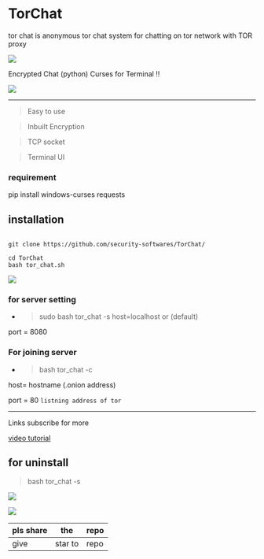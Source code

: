 # TorChat
tor chat is anonymous tor chat system for chatting on tor network with TOR proxy




![](https://user-images.githubusercontent.com/61265099/78818286-19743180-79dd-11ea-84c5-f629f891dd4b.png)





Encrypted Chat (python) Curses for Terminal !!

![](https://user-images.githubusercontent.com/61265099/78818286-19743180-79dd-11ea-84c5-f629f891dd4b.png)



---

>Easy to use 



>Inbuilt Encryption



>TCP socket



>Terminal UI


### requirement
pip install windows-curses requests
## installation

```

git clone https://github.com/security-softwares/TorChat/

cd TorChat
bash tor_chat.sh
```



![](https://user-images.githubusercontent.com/61265099/78818286-19743180-79dd-11ea-84c5-f629f891dd4b.png)




### for server setting
- >sudo bash tor_chat -s
host=localhost or (default)

port = 8080
### For joining server 

- >bash tor_chat -c


host= hostname (.onion address)


port = 80 ``` listning address of tor ```


---

Links subscribe for more

[video tutorial](https://www.youtube.com/@hackers_tech)


## for uninstall

>bash tor_chat -s

![](https://user-images.githubusercontent.com/61265099/78818286-19743180-79dd-11ea-84c5-f629f891dd4b.png)



![](https://www.codewars.com/users/Hackers%20Tech/badges/large)



|pls share|the|repo |
|----|----|----|
|give|star to| repo |


